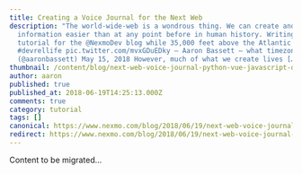 ```yaml
---
title: Creating a Voice Journal for the Next Web
description: "The world-wide-web is a wondrous thing. We can create and share
  information easier than at any point before in human history. Writing a
  tutorial for the @NexmoDev blog while 35,000 feet above the Atlantic
  #devrellife pic.twitter.com/mvxGDuEDky — Aaron Bassett – what timezone is it?
  (@aaronbassett) May 15, 2018 However, much of what we create lives […]"
thumbnail: /content/blog/next-web-voice-journal-python-vue-javascript-dr/p2p-voice-journal-featured.png
author: aaron
published: true
published_at: 2018-06-19T14:25:13.000Z
comments: true
category: tutorial
tags: []
canonical: https://www.nexmo.com/blog/2018/06/19/next-web-voice-journal-python-vue-javascript-dr
redirect: https://www.nexmo.com/blog/2018/06/19/next-web-voice-journal-python-vue-javascript-dr
---
```


Content to be migrated...
